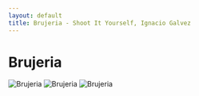 ```yaml
---
layout: default
title: Brujeria - Shoot It Yourself, Ignacio Galvez
---
```


# Brujeria

![Brujeria](http://assets.farmhouse.co/publishing/1-shoot-it-yourself/images/brujeria-1.jpg)
![Brujeria](http://assets.farmhouse.co/publishing/1-shoot-it-yourself/images/brujeria-2.jpg)
![Brujeria](http://assets.farmhouse.co/publishing/1-shoot-it-yourself/images/brujeria-3.jpg)
